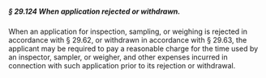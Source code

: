 ##### § 29.124 When application rejected or withdrawn. #####

When an application for inspection, sampling, or weighing is rejected in accordance with § 29.62, or withdrawn in accordance with § 29.63, the applicant may be required to pay a reasonable charge for the time used by an inspector, sampler, or weigher, and other expenses incurred in connection with such application prior to its rejection or withdrawal.